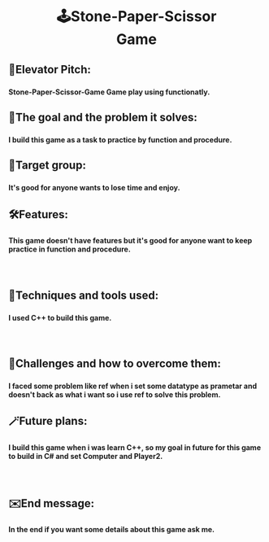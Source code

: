 <h1 align="center">🕹️Stone-Paper-Scissor <br>Game</h1>

###

<h2 align="left">👀Elevator Pitch:</h2>

###

<h4 align="left">Stone-Paper-Scissor-Game Game play using functionatly.</h4>

###

<h2 align="left">🎯The goal and the problem it solves:</h2>

###

<h4 align="left">I build this game as a task to practice by function and procedure.</h4>

###

<h2 align="left">📢Target group:</h2>

###

<h4 align="left">It's good for anyone wants to lose time and enjoy.</h4>

###

<h2 align="left">🛠️Features:</h2>

###

<h4 align="left">This game doesn't have features but it's good for anyone want to keep practice in function and procedure.</h4>

###

<br clear="both">

<h2 align="left">🧰Techniques and tools used:</h2>

###

<h4 align="left">I used C++ to build this game.</h4>

###

<br clear="both">

<h2 align="left">🧱Challenges and how to overcome them:</h2>

###

<h4 align="left">I faced some problem like ref when i set some datatype as prametar and doesn't back as what i want so i use ref to solve this problem.</h4>

###

<h2 align="left">🪄Future plans:</h2>

###

<h4 align="left">I build this game when i was learn C++, so my goal in future for this game to build in C# and set Computer and Player2.</h4>

###

<br clear="both">

<h2 align="left">✉️End message:</h2>

###

<h4 align="left">In the end if you want some details about this game ask me.</h4>

###
